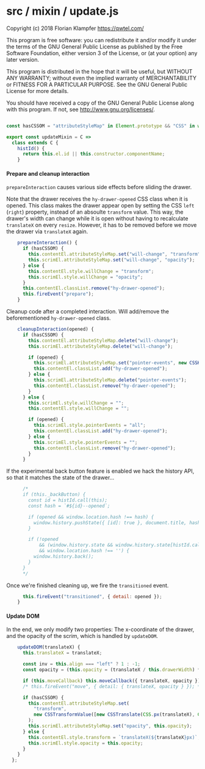 # src / mixin / update.js
Copyright (c) 2018 Florian Klampfer <https://qwtel.com/>

This program is free software: you can redistribute it and/or modify
it under the terms of the GNU General Public License as published by
the Free Software Foundation, either version 3 of the License, or
(at your option) any later version.

This program is distributed in the hope that it will be useful,
but WITHOUT ANY WARRANTY; without even the implied warranty of
MERCHANTABILITY or FITNESS FOR A PARTICULAR PURPOSE.  See the
GNU General Public License for more details.

You should have received a copy of the GNU General Public License
along with this program.  If not, see <http://www.gnu.org/licenses/>.


```js

const hasCSSOM = "attributeStyleMap" in Element.prototype && "CSS" in window && CSS.number;

export const updateMixin = C =>
  class extends C {
    histId() {
      return this.el.id || this.constructor.componentName;
    }
```

#### Prepare and cleanup interaction
`prepareInteraction` causes various side effects before sliding the drawer.

Note that the drawer receives the `hy-drawer-opened` CSS class when it is opened.
This class makes the drawer appear open by setting the CSS `left` (`right`) property, instead
of an absoulte `transform` value.
This way, the drawer's width can change while it is open without having to
recalculate `translateX` on every `resize`.
However, it has to be removed before we move the drawer via `translateX` again.


```js
    prepareInteraction() {
      if (hasCSSOM) {
        this.contentEl.attributeStyleMap.set("will-change", "transform");
        this.scrimEl.attributeStyleMap.set("will-change", "opacity");
      } else {
        this.contentEl.style.willChange = "transform";
        this.scrimEl.style.willChange = "opacity";
      }
      this.contentEl.classList.remove("hy-drawer-opened");
      this.fireEvent("prepare");
    }
```

Cleanup code after a completed interaction.
Will add/remove the beforementioned `hy-drawer-opened` class.


```js
    cleanupInteraction(opened) {
      if (hasCSSOM) {
        this.contentEl.attributeStyleMap.delete("will-change");
        this.scrimEl.attributeStyleMap.delete("will-change");

        if (opened) {
          this.scrimEl.attributeStyleMap.set("pointer-events", new CSSKeywordValue("all"));
          this.contentEl.classList.add("hy-drawer-opened");
        } else {
          this.scrimEl.attributeStyleMap.delete("pointer-events");
          this.contentEl.classList.remove("hy-drawer-opened");
        }
      } else {
        this.scrimEl.style.willChange = "";
        this.contentEl.style.willChange = "";

        if (opened) {
          this.scrimEl.style.pointerEvents = "all";
          this.contentEl.classList.add("hy-drawer-opened");
        } else {
          this.scrimEl.style.pointerEvents = "";
          this.contentEl.classList.remove("hy-drawer-opened");
        }
      }
```

If the experimental back button feature is enabled we hack the history API,
so that it matches the state of the drawer...


```js
      /*
      if (this._backButton) {
        const id = histId.call(this);
        const hash = `#${id}--opened`;

        if (opened && window.location.hash !== hash) {
          window.history.pushState({ [id]: true }, document.title, hash);
        }

        if (!opened
            && (window.history.state && window.history.state[histId.call(this)])
            && window.location.hash !== '') {
          window.history.back();
        }
      }
      */
```

Once we're finished cleaning up, we fire the `transitioned` event.


```js
      this.fireEvent("transitioned", { detail: opened });
    }
```

#### Update DOM
In the end, we only modify two properties: The x-coordinate of the drawer,
and the opacity of the scrim, which is handled by `updateDOM`.


```js
    updateDOM(translateX) {
      this.translateX = translateX;

      const inv = this.align === "left" ? 1 : -1;
      const opacity = (this.opacity = (translateX / this.drawerWidth) * inv);

      if (this.moveCallback) this.moveCallback({ translateX, opacity });
      /* this.fireEvent("move", { detail: { translateX, opacity } }); */

      if (hasCSSOM) {
        this.contentEl.attributeStyleMap.set(
          "transform",
          new CSSTransformValue([new CSSTranslate(CSS.px(translateX), CSS.px(0))])
        );
        this.scrimEl.attributeStyleMap.set("opacity", this.opacity);
      } else {
        this.contentEl.style.transform = `translateX(${translateX}px)`;
        this.scrimEl.style.opacity = this.opacity;
      }
    }
  };
```


